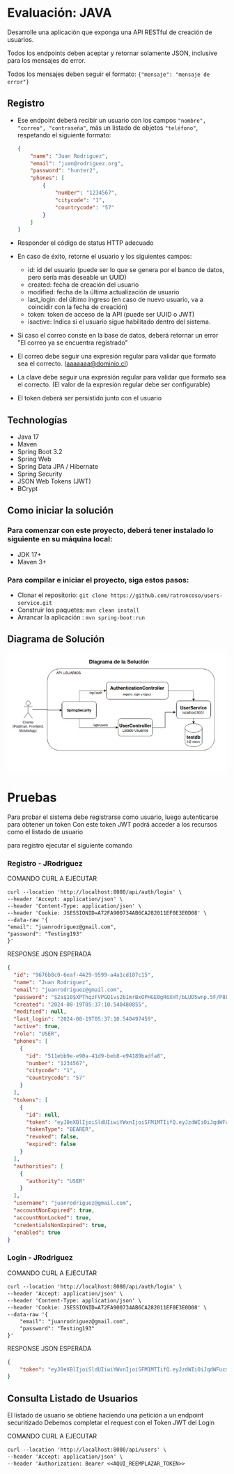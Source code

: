 # Evaluación: JAVA
Desarrolle una aplicación que exponga una API RESTful de creación de usuarios.

Todos los endpoints deben aceptar y retornar solamente JSON, inclusive para los mensajes de error.

Todos los mensajes deben seguir el formato: ``` {"mensaje": "mensaje de error"} ```

## Registro
* Ese endpoint deberá recibir un usuario con los campos ```"nombre", "correo", "contraseña"```, más un listado de objetos ```"teléfono"```, respetando el siguiente formato:

    ```json
    {
        "name": "Juan Rodriguez",
        "email": "juan@rodriguez.org",
        "password": "hunter2",
        "phones": [
            {
                "number": "1234567",
                "citycode": "1",
                "countrycode": "57"
            }
        ]
    } 
    ```
* Responder el código de status HTTP adecuado
* En caso de éxito, retorne el usuario y los siguientes campos:
    - id: id del usuario (puede ser lo que se genera por el banco de datos, pero sería más deseable un UUID)
    - created: fecha de creación del usuario
    - modified: fecha de la última actualización de usuario
    - last_login: del último ingreso (en caso de nuevo usuario, va a coincidir con la fecha de creación)
    - token: token de acceso de la API (puede ser UUID o JWT)
    - isactive: Indica si el usuario sigue habilitado dentro del sistema.
*  Si caso el correo conste en la base de datos, deberá retornar un error "El correo ya se encuentra registrado"
* El correo debe seguir una expresión regular para validar que formato sea el correcto. (aaaaaaa@dominio.cl)
* La clave debe seguir una expresión regular para validar que formato sea el correcto. (El
  valor de la expresión regular debe ser configurable)
* El token deberá ser persistido junto con el usuario

## Technologías
* Java 17
* Maven
* Spring Boot 3.2
* Spring Web
* Spring Data JPA / Hibernate
* Spring Security
* JSON Web Tokens (JWT)
* BCrypt

## Como iniciar la solución
### Para comenzar con este proyecto, deberá tener instalado lo siguiente en su máquina local:

* JDK 17+
* Maven 3+

### Para compilar e iniciar el proyecto, siga estos pasos:

* Clonar el repositorio: `git clone https://github.com/ratroncoso/users-service.git`
* Construir los paquetes: `mvn clean install`
* Arrancar la aplicación : `mvn spring-boot:run`

## Diagrama de Solución

![Diagrama de Solución](diagrama.jpg)

# Pruebas

Para probar el sistema debe registrarse como usuario, luego autenticarse para obtener un token
Con este token JWT podrá acceder a los recursos como el listado de usuario

para registro ejecutar el siguiente comando

### Registro - JRodriguez
COMANDO CURL A EJECUTAR
```
curl --location 'http://localhost:8080/api/auth/login' \
--header 'Accept: application/json' \
--header 'Content-Type: application/json' \
--header 'Cookie: JSESSIONID=A72FA900734AB6CA282011EF0E3E0D08' \
--data-raw '{
"email": "juanrodriguez@gmail.com",
"password": "Testing193"
}'
```

RESPONSE JSON ESPERADA
```json
{
  "id": "9676b8c0-6eaf-4429-9599-a4a1cd187c15",
  "name": "Juan Rodriguez",
  "email": "juanrodriguez@gmail.com",
  "password": "$2a$10$XPThqzFVPGQ1vs2b1mrBxOPHGE0gR6XHT/bLUD5wnp.5F/P8LtuOy",
  "created": "2024-08-19T05:37:10.540480855",
  "modified": null,
  "last_login": "2024-08-19T05:37:10.540497459",
  "active": true,
  "role": "USER",
  "phones": [
    {
      "id": "511ebb9e-e90a-41d9-beb8-e94189badfa8",
      "number": "1234567",
      "citycode": "1",
      "countrycode": "57"
    }
  ],
  "tokens": [
    {
      "id": null,
      "token": "eyJ0eXBlIjoiSldUIiwiYWxnIjoiSFM1MTIifQ.eyJzdWIiOiJqdWFucm9kcmlndWV6QGdtYWlsLmNvbSIsImlhdCI6MTcyNDA2MDIzMCwiZXhwIjoxNzI0MDYwMzE3fQ.sgGIPDP-QTmbObD1wK9J5vl1-utHxU0HkXDGN3FB3FHkxSCH1JS5OAAnCEf-nreKb3RJvUxHdejxpUpuMW8iRQ",
      "tokenType": "BEARER",
      "revoked": false,
      "expired": false
    }
  ],
  "authorities": [
    {
      "authority": "USER"
    }
  ],
  "username": "juanrodriguez@gmail.com",
  "accountNonExpired": true,
  "accountNonLocked": true,
  "credentialsNonExpired": true,
  "enabled": true
}
```

### Login - JRodriguez
COMANDO CURL A EJECUTAR
```
curl --location 'http://localhost:8080/api/auth/login' \
--header 'Accept: application/json' \
--header 'Content-Type: application/json' \
--header 'Cookie: JSESSIONID=A72FA900734AB6CA282011EF0E3E0D08' \
--data-raw '{
    "email": "juanrodriguez@gmail.com",
    "password": "Testing193"
}'
```
RESPONSE JSON ESPERADA
```json
{
    "token": "eyJ0eXBlIjoiSldUIiwiYWxnIjoiSFM1MTIifQ.eyJzdWIiOiJqdWFucm9kcmlndWV6QGdtYWlsLmNvbSIsImlhdCI6MTcyNDA2MDI2MSwiZXhwIjoxNzI0MDYwMzQ3fQ.BR56WcPGTsq3mcTdJ0eWe49BRZoapha5leFzUiEoF1yKK52gKZqsqbyEBN-EXgaF-ph7d27gvWrxaLM2NbfMhw"
}
```

## Consulta Listado de Usuarios
El listado de usuario se obtiene haciendo una petición a un endpoint securitizado
Debemos completar el request con el Token JWT del Login

COMANDO CURL A EJECUTAR
```
curl --location 'http://localhost:8080/api/users' \
--header 'Accept: application/json' \
--header 'Authorization: Bearer <<AQUI_REEMPLAZAR_TOKEN>>
```

